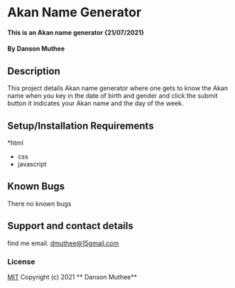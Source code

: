 # Akan Name Generator
#### This is an Akan name generator {21/07/2021}
#### By **Danson Muthee**
## Description
This project details Akan name generator where one gets to know the Akan name when you key in the date of birth and gender and click the submit button it indicates your Akan name and the day of the week.
## Setup/Installation Requirements
*html
* css
* javascript

## Known Bugs
There no known bugs

## Support and contact details
find me email. dmuthee@15gmail.com

### License
[MIT](https://choosealicense.com/licenses/mit/)
Copyright (c) 2021 ** Danson Muthee**